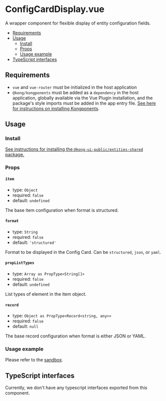 # ConfigCardDisplay.vue

A wrapper component for flexible display of entity configuration fields.

- [Requirements](#requirements)
- [Usage](#usage)
  - [Install](#install)
  - [Props](#props)
  - [Usage example](#usage-example)
- [TypeScript interfaces](#typescript-interfaces)

## Requirements

- `vue` and `vue-router` must be initialized in the host application
- `@kong/kongponents` must be added as a `dependency` in the host application, globally available via the Vue Plugin installation, and the package's style imports must be added in the app entry file. [See here for instructions on installing Kongponents](https://kongponents.konghq.com/#globally-install-all-kongponents).

## Usage

### Install

[See instructions for installing the `@kong-ui-public/entities-shared` package.](../README.md#install)

### Props

#### `item`

- type: `Object`
- required: `false`
- default: `undefined`

The base item configuration when format is structured.

#### `format`

- type: `String`
- required: `false`
- default: `'structured'`

Format to be displayed in the Config Card. Can be `structured`, `json`, or `yaml`.

#### `propListTypes`

- type: `Array as PropType<String[]>`
- required: `false`
- default: `undefined`

List types of element in the item object.

#### `record`

- type: `Object as PropType<Record<string, any>>`
- required: `false`
- default: `null`

The base record configuration when format is either JSON or YAML.

### Usage example

Please refer to the [sandbox](../sandbox/pages/ConfigCardDisplayPage.vue).

## TypeScript interfaces

Currently, we don't have any typescript interfaces exported from this component.
